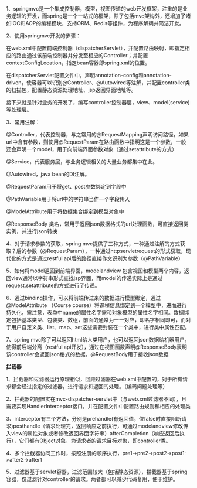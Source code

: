 1、springmvc是一个集成控制器，模型，视图传递的web开发框架，注重的是业务逻辑的开发，而spring是一个一站式的框架，除了包括mvc架构外，还增加了诸如IOC和AOP的编程模块，支持ORM、Redis等组件，为程序解耦并简洁开发。

2、使用springmvc开发的步骤：

  在web.xml中配置前端控制器（dispatcherServlet），并配置路由映射，即指定相应的路由通过该前端控制器并分发至相应的Controller；并配置contextConfigLocation，指定bean容器即spring.xml的位置。

  在dispatcherServlet配置文件中，声明annotation-config和annotation-driven，使容器可以识别@Controller、@Autowired等注解，并配置controller类的扫描包，配置静态资源处理地址、jsp返回界面地址等。

  接下来就是针对业务的开发了，编写controller控制器层，view、model(service)等处理层。

3、常用注解：

  @Controller，代表控制器，与之常用的@RequestMapping声明访问路径，如果url中含有参数，则使用@RequestParam在路由函数中指明这是一个参数，一般还会声明一个model，用于向前端界面参数对象（通过setattribute的方式）

  @Service，代表服务层，与业务逻辑相关的大量业务都集中在此。

  @Autowired，java bean的DI注解。

  @RequestParam用于将get、post参数绑定到字段中

  @PathVariable用于将url中的字符串当作一个字段传入

  @ModelAttribute用于将数据集合绑定到模型对象中

  @ResponseBody 类名，常用于返回json数据格式的url处理函数，可直接返回类实例，并进行json转换

4、对于请求参数的获取，spring mvc提供了三种方式，一种通过注解的方式获取？后的参数（@RequestParam），一种通过httpservletrequest的形式获取，现代化的方式是通过restful api后的路径直接作文识别为参数（@PathVariable）

5、如何将model返回到前端界面，modelandview 包含视图和模型两个内容，返回view通常以字符串形式查找jsp界面，而model的传递实际上是通过request.setattribute的方式进行了传递。

6、通过binding操作，可以将前端传过来的数据进行模型绑定，通过@ModelAttribute （Course course）将课程信息绑定到一个模型中，进而进行持久化，需注意，表单中name的属性名字需和对象模型的属性名字相同。数据绑定包括基本类型、包装类、数组，前面的通常为一一对应，即名字相同即可，而对于用户自定义类、list、map、set这些需要封装在一个类中，进行类中属性匹配。

7、spring mvc除了可以返回html给人类用户，也可以返回json数据给机器用户，使得前后端分离（restful api开发），通过在视图函数声明@ResponseBody表明该controller会返回json格式的数据。@RequestBody用于接收json数据

**拦截器**

1、拦截器和过滤器运行原理相似，回顾过滤器在web.xml中配置的，对于所有请求都会经过指定的过滤器，进行请求和返回的处理。（编码问题处理等）

2、拦截器的配置实在mvc-dispatcher-servlet中（与web.xml过滤器不同），且需要实现HandlerInterceptor接口，并在配置文件中配置路由规则和相应的处理类

3、interceptor有三个方法，分别是prehandle(有返回值，位false时直接阻断请求)posthandle（请求处理完，返回响应之前执行，可通过modelandview修改传入view的属性对象或者修改返回界面字符串）afterCompletion（响应返回后执行），它们都有Object对象，为请求者的请求目标对象，即controller类。

4、多个拦截器协同工作时，按照注册的顺序执行，pre1->pre2->post2->post1->after2->after1

5、过滤器基于servlet容器，过滤范围较大（包括静态资源），拦截器基于spring容器，仅过滤针对controller的请求。两者都可以减少代码复用，便于维护。